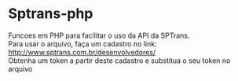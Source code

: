 # Sptrans-php
Funcoes em PHP para facilitar o uso da API da SPTrans.  
Para usar o arquivo, faça um cadastro no link: http://www.sptrans.com.br/desenvolvedores/  
Obtenha um token a partir deste cadastro e substitua o seu token no arquivo
